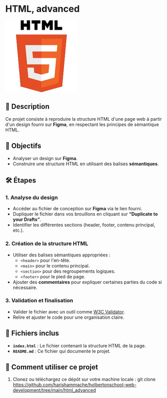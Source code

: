 # HTML, advanced


![Logo html](../html_advanced/img/html.png)



## 📖 Description
Ce projet consiste à reproduire la structure HTML d'une page web à partir d'un design fourni sur **Figma**, en respectant les principes de sémantique HTML.  


## 🎯 Objectifs
- Analyser un design sur **Figma**.
- Construire une structure HTML en utilisant des balises **sémantiques**.


## 🛠️ Étapes
### 1. Analyse du design
- Accéder au fichier de conception sur **Figma** via le lien fourni.
- Dupliquer le fichier dans vos brouillons en cliquant sur **“Duplicate to your Drafts”**.
- Identifier les différentes sections (header, footer, contenu principal, etc.).

### 2. Création de la structure HTML
- Utiliser des balises sémantiques appropriées :
  - `<header>` pour l'en-tête.
  - `<main>` pour le contenu principal.
  - `<section>` pour des regroupements logiques.
  - `<footer>` pour le pied de page.
- Ajouter des **commentaires** pour expliquer certaines parties du code si nécessaire.

### 3. Validation et finalisation
- Valider le fichier avec un outil comme [W3C Validator](https://validator.w3.org/).
- Relire et ajuster le code pour une organisation claire.


## 📂 Fichiers inclus
- **`index.html`** : Le fichier contenant la structure HTML de la page.
- **`README.md`** : Ce fichier qui documente le projet.


## 🚀 Comment utiliser ce projet
1. Clonez ou téléchargez ce dépôt sur votre machine locale :
   git clone https://github.com/harishammache/holbertonschool-web-development/tree/main/html_advanced